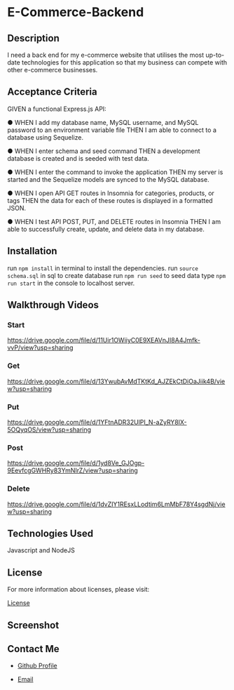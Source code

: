 # E-Commerce-Backend

## Description

I need a back end for my e-commerce website that utilises the most up-to-date technologies for this application so that my business can compete with other e-commerce businesses.

## Acceptance Criteria

GIVEN a functional Express.js API:

● WHEN I add my database name, MySQL username, and MySQL password to an environment variable file THEN I am able to connect to a database using Sequelize.

● WHEN I enter schema and seed command THEN a development database is created and is seeded with test data.

● WHEN I enter the command to invoke the application THEN my server is started and the Sequelize models are synced to the MySQL database.

● WHEN I open API GET routes in Insomnia for categories, products, or tags THEN the data for each of these routes is displayed in a formatted JSON.

● WHEN I test API POST, PUT, and DELETE routes in Insomnia THEN I am able to successfully create, update, and delete data in my database.

## Installation

run `npm install` in terminal to install the dependencies.
run `source schema.sql` in sql to create database
run `npm run seed` to seed data
type `npm run start` in the console to localhost server.

## Walkthrough Videos

### Start

https://drive.google.com/file/d/11Uir1OWiiyC0E9XEAVnJI8A4Jmfk-vvP/view?usp=sharing

### Get

https://drive.google.com/file/d/13YwubAvMdTKtKd_AJZEkCtDiOaJiik4B/view?usp=sharing

### Put

https://drive.google.com/file/d/1YFtnADR32UlPI_N-aZyRY8lX-5OQyqOS/view?usp=sharing

### Post

https://drive.google.com/file/d/1yd8Ve_GJOgp-9EevfcgGWHRy83YmNIrZ/view?usp=sharing

### Delete

https://drive.google.com/file/d/1dvZIY1REsxLLodtim6LmMbF78Y4sgdNj/view?usp=sharing

## Technologies Used

Javascript and NodeJS

## License

For more information about licenses, please visit:

[License](https://opensource.org/licenses/MIT)

## Screenshot

## Contact Me

- [Github Profile](https://github.com/Jayad619)

- [Email](jayadusama@hotmail.co.uk)
